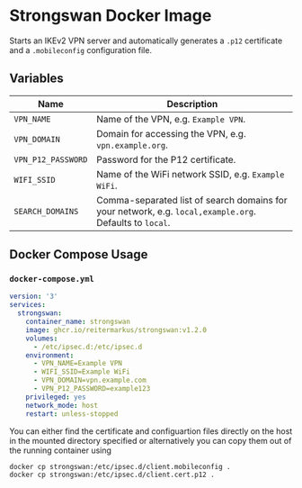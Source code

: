# Strongswan Docker Image

Starts an IKEv2 VPN server and automatically generates a `.p12` certificate and a `.mobileconfig` configuration file.

## Variables

| Name | Description |
|------|-------------|
| `VPN_NAME` | Name of the VPN, e.g. `Example VPN`. |
| `VPN_DOMAIN` | Domain for accessing the VPN, e.g. `vpn.example.org`. |
| `VPN_P12_PASSWORD` | Password for the P12 certificate. |
| `WIFI_SSID` | Name of the WiFi network SSID, e.g. `Example WiFi`. |
| `SEARCH_DOMAINS` | Comma-separated list of search domains for your network, e.g. `local,example.org`. Defaults to `local`. |

## Docker Compose Usage

### `docker-compose.yml`

```yml
version: '3'
services:
  strongswan:
    container_name: strongswan
    image: ghcr.io/reitermarkus/strongswan:v1.2.0
    volumes:
      - /etc/ipsec.d:/etc/ipsec.d
    environment:
      - VPN_NAME=Example VPN
      - WIFI_SSID=Example WiFi
      - VPN_DOMAIN=vpn.example.com
      - VPN_P12_PASSWORD=example123
    privileged: yes
    network_mode: host
    restart: unless-stopped
```

You can either find the certificate and configuartion files directly on the host in the mounted directory specified or alternatively you can copy them out of the running container using

```sh
docker cp strongswan:/etc/ipsec.d/client.mobileconfig .
docker cp strongswan:/etc/ipsec.d/client.cert.p12 .
```
